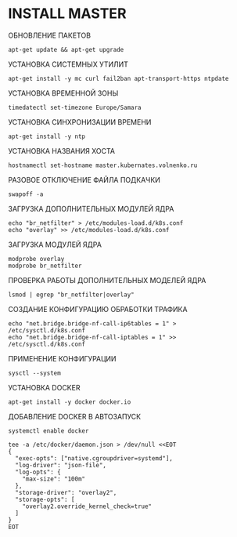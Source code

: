 # INSTALL MASTER

ОБНОВЛЕНИЕ ПАКЕТОВ

```
apt-get update && apt-get upgrade
```

УСТАНОВКА СИСТЕМНЫХ УТИЛИТ

```
apt-get install -y mc curl fail2ban apt-transport-https ntpdate
```

УСТАНОВКА ВРЕМЕННОЙ ЗОНЫ

```
timedatectl set-timezone Europe/Samara
```

УСТАНОВКА СИНХРОНИЗАЦИИ ВРЕМЕНИ

```
apt-get install -y ntp
```

УСТАНОВКА НАЗВАНИЯ ХОСТА

```
hostnamectl set-hostname master.kubernates.volnenko.ru
```

РАЗОВОЕ ОТКЛЮЧЕНИЕ ФАЙЛА ПОДКАЧКИ
```
swapoff -a
```

ЗАГРУЗКА ДОПОЛНИТЕЛЬНЫХ МОДУЛЕЙ ЯДРА

```
echo "br_netfilter" > /etc/modules-load.d/k8s.conf
echo "overlay" >> /etc/modules-load.d/k8s.conf
```

ЗАГРУЗКА МОДУЛЕЙ ЯДРА 
```
modprobe overlay
modprobe br_netfilter
```

ПРОВЕРКА РАБОТЫ ДОПОЛНИТЕЛЬНЫХ МОДЕЛЕЙ ЯДРА
```
lsmod | egrep "br_netfilter|overlay"
```

СОЗДАНИЕ КОНФИГУРАЦИЮ ОБРАБОТКИ ТРАФИКА

```
echo "net.bridge.bridge-nf-call-ip6tables = 1" > /etc/sysctl.d/k8s.conf 
echo "net.bridge.bridge-nf-call-iptables = 1" >> /etc/sysctl.d/k8s.conf 
```

ПРИМЕНЕНИЕ КОНФИГУРАЦИИ

```
sysctl --system
```

УСТАНОВКА DOCKER

```
apt-get install -y docker docker.io
```

ДОБАВЛЕНИЕ DOCKER В АВТОЗАПУСК

```
systemctl enable docker
```

```
tee -a /etc/docker/daemon.json > /dev/null <<EOT
{
  "exec-opts": ["native.cgroupdriver=systemd"],
  "log-driver": "json-file",
  "log-opts": {
    "max-size": "100m"
  },
  "storage-driver": "overlay2",
  "storage-opts": [
    "overlay2.override_kernel_check=true"
  ]
}
EOT
```
